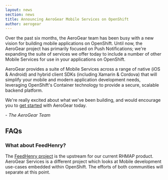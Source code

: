 ```yaml
---
layout: news
section: news
title: Announcing AeroGear Mobile Services on OpenShift
author: aerogear
---
```


Over the past six months, the AeroGear team has been busy with a new vision for building mobile applications on OpenShift. Until now, the AeroGear project has primarily focused on Push Notifications; we're expanding the suite of services we offer today to include a number of other Mobile Services for use in your applications on OpenShift.

AeroGear provides a suite of Mobile Services across a range of native (iOS & Android) and hybrid client SDKs (including Xamarin & Cordova) that will simplify your mobile and modern application development needs, leveraging OpenShift's Container technology to provide a secure, scalable backend platform.

We're really excited about what we've been building, and would encourage you to [get started](/getting-started/overview/) with AeroGear today.

\- *The AeroGear Team*

## FAQs

### What about FeedHenry?

The [FeedHenry project](http://feedhenry.org) is the upstream for our current RHMAP product. AeroGear Services is a different project which looks at Mobile development use-cases embedded within OpenShift. The efforts of both communities will separate at this point.
